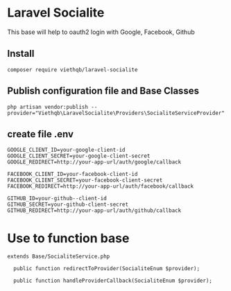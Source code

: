 # Laravel Socialite

This base will help to oauth2 login with Google, Facebook, Github

## Install

```shell
composer require viethqb/laravel-socialite
```

## Publish configuration file and Base Classes

```shell
php artisan vendor:publish --provider="Viethqb\LaravelSocialite\Providers\SocialiteServiceProvider"
```

## create file .env

```shell
GOOGLE_CLIENT_ID=your-google-client-id
GOOGLE_CLIENT_SECRET=your-google-client-secret
GOOGLE_REDIRECT=http://your-app-url/auth/google/callback

FACEBOOK_CLIENT_ID=your-facebook-client-id
FACEBOOK_CLIENT_SECRET=your-facebook-client-secret
FACEBOOK_REDIRECT=http://your-app-url/auth/facebook/callback

GITHUB_ID=your-github--client-id
GITHUB_SECRET=your-github-client-secret
GITHUB_REDIRECT=http://your-app-url/auth/github/callback
```

# Use to function base 

```shell
extends Base/SocialiteService.php

  public function redirectToProvider(SocialiteEnum $provider);

  public function handleProviderCallback(SocialiteEnum $provider);
```